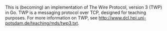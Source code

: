 This is (becoming) an implementation of The Wire Protocol, version 3 (TWP) in
Go. TWP is a messaging protocol over TCP, designed for teaching purposes. For
more information on TWP, see
http://www.dcl.hpi.uni-potsdam.de/teaching/mds/twp3.txt.
